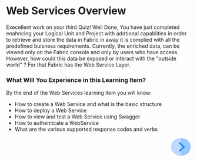 # Web Services Overview

Execellent work on your third Quiz! Well Done, You have just completed enahncing your Logical Unit and Project with addtional capablities in order to retrieve and store the data in Fabric in away it is complied with all the predefined buisness requirements. Currently, the enriched data,  can be viewed only on the Fabric console and only by users who have access.  However, how could this data be exposed or interact with the "outside world" ? For that Fabric has the Web Service Layer.

### What Will You Experience in this Learning Item?

By the end of the Web Services learning item you will know:

- How to create a Web Service and what is the basic structure
- How to deploy a Web Service
- How to view and test a Web Service using Swagger
- How to authenitcate a WebService
- What are the various supported response codes and verbs
<!--How to manage access rights for your web service- once Admin item is ready-->
<!--How to use Graphit- Once item is ready-->



[<img align="right" width="60" height="54" src="/articles/images/Next.png">](/academy/Training_Level_1/06_web_services/02_create_and_deploy_a_web_service.md)

